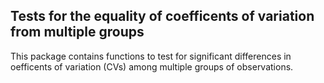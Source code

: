 
<!-- README.md is generated from README.Rmd. Please edit that file -->
Tests for the equality of coefficents of variation from multiple groups
-----------------------------------------------------------------------

This package contains functions to test for significant differences in oefficents of variation (CVs) among multiple groups of observations.
